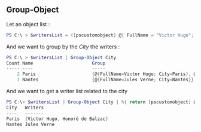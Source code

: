## Group-Object

Let an object list : 

```ps1
PS C:\ > $writersList = ([pscustomobject] @{ FullName = "Victor Hugo"; City = "Paris"}, [pscustomobject] @{ FullName = "Jules Verne";  City = "Nantes" }, [pscustomobject] @{ FullName = "Honoré de Balzac"; City = "Paris" } ) 
```

And we want to group by the _City_ the writers : 

```ps1
PS C:\ > $writersList | Group-Object City
Count Name                      Group
----- ----                      -----
    2 Paris                     {@{FullName=Victor Hugo; City=Paris}, @{FullName=Honoré de Balzac; City=Paris}}
    1 Nantes                    {@{FullName=Jules Verne; City=Nantes}}
```

And we want to get a writer list related to the city

```ps1
PS C:\> $writersList | Group-Object City | %{ return [pscustomobject] @{ City = $_.Name; Writers = $_.Group.FullName} }                                                                                                                                                                                                      
City   Writers
----   -------
Paris  {Victor Hugo, Honoré de Balzac}
Nantes Jules Verne
```


